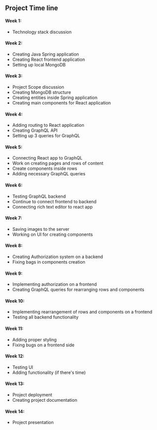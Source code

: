 ## Project Time line

#### Week 1:
- Technology stack discussion

#### Week 2:
- Creating Java Spring application
- Creating React frontend application
- Setting up local MongoDB

#### Week 3:
- Project Scope discussion
- Creating MongoDB structure
- Creating entities inside Spring application
- Creating main components for React application

#### Week 4:
- Adding routing to React application
- Creating GraphQL API
- Setting up 3 queries for GraphQL

#### Week 5:
- Connecting React app to GraphQL
- Work on creating pages and rows of content
- Create components inside rows
- Adding necessary GraphQL queries

#### Week 6:
- Testing GraphQL backend
- Continue to connect frontend to backend
- Connecting rich text editor to react app

#### Week 7:
- Saving images to the server
- Working on UI for creating components

#### Week 8:
- Creating Authorization system on a backend
- Fixing bags in components creation

#### Week 9:
- Implementing authorization on a frontend
- Creating GraphQL queries for rearranging rows and components

#### Week 10:
- Implementing rearrangement of rows and components on a frontend
- Testing all backend functionality

#### Week 11:
- Adding proper styling
- Fixing bugs on a frontend side

#### Week 12:
- Testing UI
- Adding functionality (if there's time)

#### Week 13:
- Project deployment
- Creating project documentation

#### Week 14:
- Project presentation


